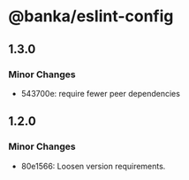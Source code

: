 # @banka/eslint-config

## 1.3.0

### Minor Changes

- 543700e: require fewer peer dependencies

## 1.2.0

### Minor Changes

- 80e1566: Loosen version requirements.
